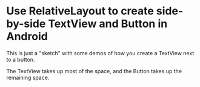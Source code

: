 # Use RelativeLayout to create side-by-side TextView and Button in Android

This is just a "sketch" with some demos of how you create a TextView next to a button.

The TextView takes up most of the space, and the Button takes up the remaining space.
